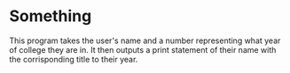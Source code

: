 # Something
This program takes the user's name and a number representing what year of college they are in. It then outputs a print statement of their name with the corrisponding title to their year.
